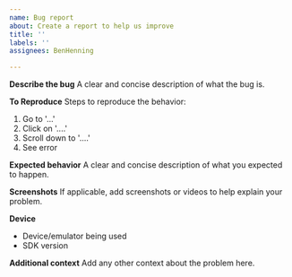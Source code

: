 ```yaml
---
name: Bug report
about: Create a report to help us improve
title: ''
labels: ''
assignees: BenHenning

---
```


**Describe the bug**
A clear and concise description of what the bug is.

**To Reproduce**
Steps to reproduce the behavior:
1. Go to '...'
2. Click on '....'
3. Scroll down to '....'
4. See error

**Expected behavior**
A clear and concise description of what you expected to happen.

**Screenshots**
If applicable, add screenshots or videos to help explain your problem.

**Device**
- Device/emulator being used
- SDK version

**Additional context**
Add any other context about the problem here.
